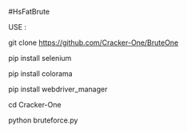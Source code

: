 #HsFatBrute

USE :

git clone https://github.com/Cracker-One/BruteOne

pip install selenium

pip install colorama

pip install webdriver_manager

cd Cracker-One

python bruteforce.py

